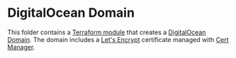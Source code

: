 # DigitalOcean Domain

This folder contains a [Terraform module](https://www.terraform.io/docs/language/modules/index.html) that creates a [DigitalOcean Domain](https://docs.digitalocean.com/products/networking/dns/). The domain includes a [Let's Encrypt](https://letsencrypt.org/) certificate managed with [Cert Manager](https://cert-manager.io/).
